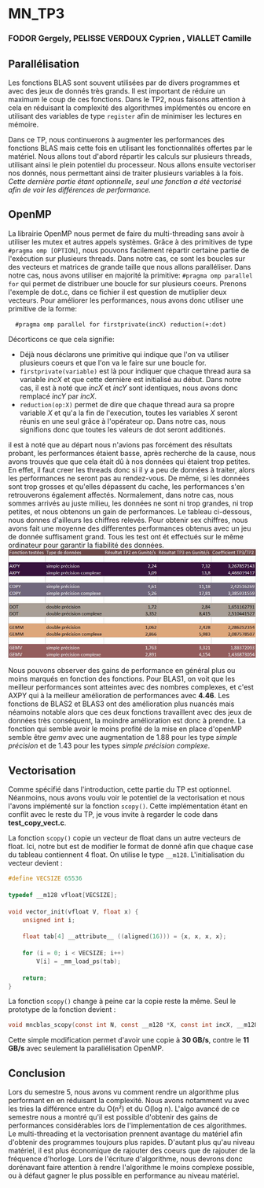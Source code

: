 # MN_TP3
### FODOR Gergely, PELISSE VERDOUX Cyprien , VIALLET Camille

## Parallélisation

Les fonctions BLAS sont souvent utilisées par de divers programmes et avec des jeux de donnés très grands. Il est important 
de réduire un maximum le coup de ces fonctions. Dans le TP2, nous faisons attention à cela en réduisant la complexité 
des algorithmes implémentés ou encore en utilisant des variables de type `register` afin de minimiser les lectures en mémoire.

Dans ce TP, nous continuerons à augmenter les performances des fonctions BLAS mais cette fois en utilisant les fonctionnalités
offertes par le matériel. Nous allons tout d'abord répartir les calculs sur plusieurs threads, utilisant ainsi le plein
potentiel du processeur. Nous allons ensuite vectoriser nos donnés, nous permettant ainsi de traiter plusieurs variables
à la fois. *Cette dernière partie étant optionnelle, seul une fonction a été vectorisé afin de voir les différences de 
performance.*

## OpenMP

La librairie OpenMP nous permet de faire du multi-threading sans avoir à utiliser les mutex et autres appels systèmes.
Grâce à des primitives de type `#pragma omp [OPTION]`, nous pouvons facilement répartir certaine partie de l'exécution 
sur plusieurs threads. Dans notre cas, ce sont les boucles sur des vecteurs et matrices de grande taille que nous allons 
paralléliser.
Dans notre cas, nous avons utiliser en majorité la primitive: `#pragma omp parallel for` qui permet de distribuer une boucle for sur plusieurs coeurs.
Prenons l'exemple de dot.c, dans ce fichier il est question de mutliplier deux vecteurs. Pour améliorer les performances, nous avons donc utiliser une primitive de la forme:

`  #pragma omp parallel for firstprivate(incX) reduction(+:dot)`

Décorticons ce que cela signifie:
* Déjà nous déclarons une primitive qui indique que l'on va utiliser plusieurs coeurs et que l'on va le faire sur une boucle for.
* `firstprivate(variable)` est là pour indiquer que chaque thread aura sa variable *incX* et que cette dernière est initialisé au début. Dans notre cas, il est à noté que *incX* et *incY* sont identiques, nous avons donc remplacé *incY* par *incX*.
* `reduction(op:X)` permet de dire que chaque thread aura sa propre variable *X* et qu'a la fin de l'execution, toutes les variables *X* seront réunis en une seul grâce à l'opérateur op. Dans notre cas, nous signifions donc que toutes les valeurs de dot seront additionés.

il est à noté que au départ nous n'avions pas forcément des résultats probant, les performances étaient basse, après recherche de la cause, nous avons trouvés que que cela était dû à nos données qui étaient trop petites. En effet, il faut creer les threads donc si il y a peu de données à traiter, alors les performances ne seront pas au rendez-vous. De même, si les données sont trop grosses et qu'elles dépassent du cache, les performances s'en retrouverons également affectés. Normalement, dans notre cas, nous sommes arrivés au juste milieu, les données ne sont ni trop grandes, ni trop petites, et nous obtenons un gain de performances.
Le tableau ci-dessous, nous donnes d'ailleurs les chiffres relevés. Pour obtenir sex chiffres, nous avons fait une moyenne des differentes performances obtenus avec un jeu de donnée suffisament grand. Tous les test ont ét effectués sur le même ordinateur pour garantir la fiabilité des données.
![résultats obtenus](./pictures/resultat.JPG)

Nous pouvons observer des gains de performance en général plus ou moins marqués en fonction des fonctions. Pour BLAS1, on voit que les meilleur performances sont atteintes avec des nombres complexes, et c'est AXPY qui à la meilleur amélioration de performances avec **4.46**. Les fonctions de BLAS2 et BLAS3 ont des amélioration plus nuancés mais néamoins notable alors que ces deux fonctions travaillent avec des jeux de données très conséquent, la moindre amélioration est donc à prendre. La fonction qui semble avoir le moins profité de la mise en place d'openMP semble être *gemv* avec une augmentation de 1.88 pour les type *simple précision* et de 1.43 pour les types *simple précision complexe*.

## Vectorisation

Comme spécifié dans l'introduction, cette partie du TP est optionnel. Néanmoins, nous avons voulu voir le potentiel
de la vectorisation et nous l'avons implémenté sur la fonction `scopy()`. Cette implémentation étant en conflit avec le 
reste du TP, je vous invite à regarder le code dans **test_copy_vect.c**.

La fonction `scopy()` copie un vecteur de float dans un autre vecteurs de float. Ici, notre but est de modifier le format
de donné afin que chaque case du tableau contiennent 4 float. On utilise le type `__m128`. L'initialisation du vecteur 
devient :

```c
#define VECSIZE 65536

typedef __m128 vfloat[VECSIZE];

void vector_init(vfloat V, float x) {
    unsigned int i;

    float tab[4] __attribute__ ((aligned(16))) = {x, x, x, x};

    for (i = 0; i < VECSIZE; i++)
        V[i] = _mm_load_ps(tab);

    return;
}
```

La fonction `scopy()` change à peine car la copie reste la même. Seul le prototype de la fonction devient :

```c
void mncblas_scopy(const int N, const __m128 *X, const int incX, __m128 *Y, const int incY);
```

Cette simple modification permet d'avoir une copie à **30 GB/s**, contre le **11 GB/s** avec seulement la parallélisation 
OpenMP. 

## Conclusion

Lors du semestre 5, nous avons vu comment rendre un algorithme plus performant en en réduisant la complexité. Nous avons 
notamment vu avec les tries la différence entre du O(n²) et du O(log n). L'algo avancé de ce semestre nous a montré qu'il 
est possible d'obtenir des gains de performances considérables lors de l'implementation de ces algorithmes. Le multi-threading 
et la vectorisation prennent avantage du matériel afin d'obtenir des programmes toujours plus rapides. D'autant plus qu'au niveau matériel, il est plus économique de rajouter des coeurs que de rajouter de la fréquence d'horloge. Lors de l'écriture d'algorithme, nous devrons donc dorénavant faire attention à rendre l'algorithme le moins complexe possible, ou à défaut gagner le plus possible en performance au niveau matériel.
